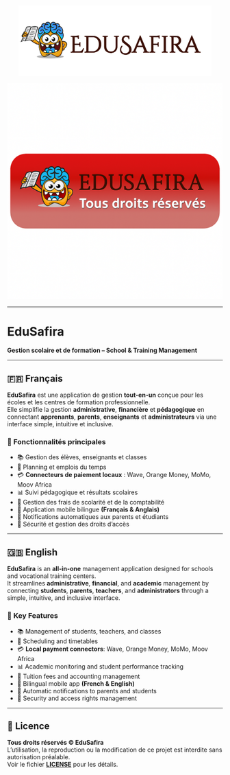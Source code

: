 <!-- Logo -->
<p align="center">
  <img src="EDUSAFIRA_README_PACK_2025/public/logo-edusafira.png" alt="EduSafira Logo" width="450">
</p>

<!-- Badge Licence -->
<p align="center">
  <img src="EDUSAFIRA_README_PACK_2025/public/edusafira-badge.png?v=1" alt="EDUSAFIRA - Tous droits réservés" width="520">
</p>

---

# EduSafira
**Gestion scolaire et de formation – School & Training Management**

---

## 🇫🇷 Français

**EduSafira** est une application de gestion **tout-en-un** conçue pour les écoles et les centres de formation professionnelle.  
Elle simplifie la gestion **administrative**, **financière** et **pédagogique** en connectant **apprenants**, **parents**, **enseignants** et **administrateurs** via une interface simple, intuitive et inclusive.

### 🚀 Fonctionnalités principales
- 📚 Gestion des élèves, enseignants et classes
- 📅 Planning et emplois du temps
- 💳 **Connecteurs de paiement locaux** : Wave, Orange Money, MoMo, Moov Africa
- 📊 Suivi pédagogique et résultats scolaires
- 💼 Gestion des frais de scolarité et de la comptabilité
- 📱 Application mobile bilingue **(Français & Anglais)**
- 🔔 Notifications automatiques aux parents et étudiants
- 🔐 Sécurité et gestion des droits d’accès

---

## 🇬🇧 English

**EduSafira** is an **all-in-one** management application designed for schools and vocational training centers.  
It streamlines **administrative**, **financial**, and **academic** management by connecting **students**, **parents**, **teachers**, and **administrators** through a simple, intuitive, and inclusive interface.

### 🚀 Key Features
- 📚 Management of students, teachers, and classes
- 📅 Scheduling and timetables
- 💳 **Local payment connectors**: Wave, Orange Money, MoMo, Moov Africa
- 📊 Academic monitoring and student performance tracking
- 💼 Tuition fees and accounting management
- 📱 Bilingual mobile app **(French & English)**
- 🔔 Automatic notifications to parents and students
- 🔐 Security and access rights management

---

## 📜 Licence
**Tous droits réservés © EduSafira**  
L’utilisation, la reproduction ou la modification de ce projet est interdite sans autorisation préalable.  
Voir le fichier **[LICENSE](LICENSE)** pour les détails.
